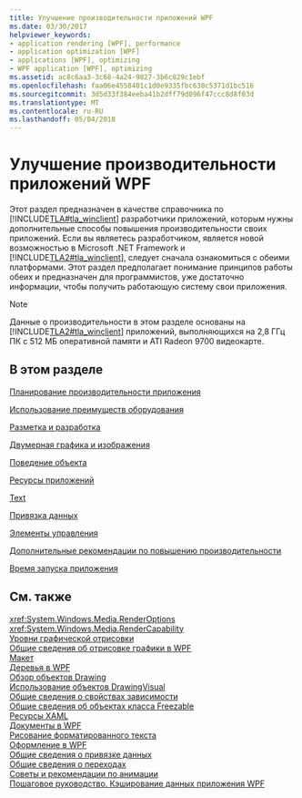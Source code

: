 ```yaml
---
title: Улучшение производительности приложений WPF
ms.date: 03/30/2017
helpviewer_keywords:
- application rendering [WPF], performance
- application optimization [WPF]
- applications [WPF], optimizing
- WPF application [WPF], optimizing
ms.assetid: ac8c6aa3-3c68-4a24-9827-3b6c829c1ebf
ms.openlocfilehash: faa06e4558401c1d0e9335fbc630c5371d1bc516
ms.sourcegitcommit: 3d5d33f384eeba41b2dff79d096f47ccc8d8f03d
ms.translationtype: MT
ms.contentlocale: ru-RU
ms.lasthandoff: 05/04/2018
---
```

# <a name="optimizing-wpf-application-performance"></a>Улучшение производительности приложений WPF
Этот раздел предназначен в качестве справочника по [!INCLUDE[TLA#tla_winclient](../../../../includes/tlasharptla-winclient-md.md)] разработчики приложений, которым нужны дополнительные способы повышения производительности своих приложений. Если вы являетесь разработчиком, является новой возможностью в Microsoft .NET Framework и [!INCLUDE[TLA2#tla_winclient](../../../../includes/tla2sharptla-winclient-md.md)], следует сначала ознакомиться с обеими платформами. Этот раздел предполагает понимание принципов работы обеих и предназначен для программистов, уже достаточно информации, чтобы получить работающую систему свои приложения.  
  
> [!NOTE]
>  Данные о производительности в этом разделе основаны на [!INCLUDE[TLA2#tla_winclient](../../../../includes/tla2sharptla-winclient-md.md)] приложений, выполняющихся на 2,8 ГГц ПК с 512 МБ оперативной памяти и ATI Radeon 9700 видеокарте.  
  
## <a name="in-this-section"></a>В этом разделе  
 [Планирование производительности приложения](../../../../docs/framework/wpf/advanced/planning-for-application-performance.md)  
  
 [Использование преимуществ оборудования](../../../../docs/framework/wpf/advanced/optimizing-performance-taking-advantage-of-hardware.md)  
  
 [Разметка и разработка](../../../../docs/framework/wpf/advanced/optimizing-performance-layout-and-design.md)  
  
 [Двумерная графика и изображения](../../../../docs/framework/wpf/advanced/optimizing-performance-2d-graphics-and-imaging.md)  
  
 [Поведение объекта](../../../../docs/framework/wpf/advanced/optimizing-performance-object-behavior.md)  
  
 [Ресурсы приложений](../../../../docs/framework/wpf/advanced/optimizing-performance-application-resources.md)  
  
 [Text](../../../../docs/framework/wpf/advanced/optimizing-performance-text.md)  
  
 [Привязка данных](../../../../docs/framework/wpf/advanced/optimizing-performance-data-binding.md)  
  
 [Элементы управления](../../../../docs/framework/wpf/advanced/optimizing-performance-controls.md)  
  
 [Дополнительные рекомендации по повышению производительности](../../../../docs/framework/wpf/advanced/optimizing-performance-other-recommendations.md)  
  
 [Время запуска приложения](../../../../docs/framework/wpf/advanced/application-startup-time.md)  
  
## <a name="see-also"></a>См. также  
 <xref:System.Windows.Media.RenderOptions>  
 <xref:System.Windows.Media.RenderCapability>  
 [Уровни графической отрисовки](../../../../docs/framework/wpf/advanced/graphics-rendering-tiers.md)  
 [Общие сведения об отрисовке графики в WPF](../../../../docs/framework/wpf/graphics-multimedia/wpf-graphics-rendering-overview.md)  
 [Макет](../../../../docs/framework/wpf/advanced/layout.md)  
 [Деревья в WPF](../../../../docs/framework/wpf/advanced/trees-in-wpf.md)  
 [Обзор объектов Drawing](../../../../docs/framework/wpf/graphics-multimedia/drawing-objects-overview.md)  
 [Использование объектов DrawingVisual](../../../../docs/framework/wpf/graphics-multimedia/using-drawingvisual-objects.md)  
 [Общие сведения о свойствах зависимости](../../../../docs/framework/wpf/advanced/dependency-properties-overview.md)  
 [Общие сведения об объектах класса Freezable](../../../../docs/framework/wpf/advanced/freezable-objects-overview.md)  
 [Ресурсы XAML](../../../../docs/framework/wpf/advanced/xaml-resources.md)  
 [Документы в WPF](../../../../docs/framework/wpf/advanced/documents-in-wpf.md)  
 [Рисование форматированного текста](../../../../docs/framework/wpf/advanced/drawing-formatted-text.md)  
 [Оформление в WPF](../../../../docs/framework/wpf/advanced/typography-in-wpf.md)  
 [Общие сведения о привязке данных](../../../../docs/framework/wpf/data/data-binding-overview.md)  
 [Общие сведения о переходах](../../../../docs/framework/wpf/app-development/navigation-overview.md)  
 [Советы и рекомендации по анимации](../../../../docs/framework/wpf/graphics-multimedia/animation-tips-and-tricks.md)  
 [Пошаговое руководство. Кэширование данных приложения WPF](../../../../docs/framework/wpf/advanced/walkthrough-caching-application-data-in-a-wpf-application.md)
